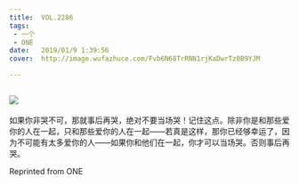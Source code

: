 ```yaml
---
title:	VOL.2286
tags:
 - 一个
 - ONE
date:	2019/01/9 1:39:56
cover:	http://image.wufazhuce.com/Fvb6N68TrRNN1rjKaDwrTz0B9YJM

---
```

![](http://image.wufazhuce.com/Fvb6N68TrRNN1rjKaDwrTz0B9YJM)
---

如果你非哭不可，那就事后再哭，绝对不要当场哭！记住这点。除非你是和那些爱你的人在一起，只和那些爱你的人在一起——若真是这样，那你已经够幸运了，因为不可能有太多爱你的人——如果你和他们在一起，你才可以当场哭。否则事后再哭。
 
Reprinted from ONE
